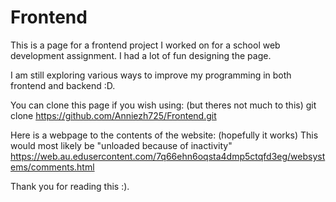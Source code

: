 # Frontend

This is a page for a frontend project I worked on for a school web development assignment. I had a lot of fun designing the page.

I am still exploring various ways to improve my programming in both frontend and backend :D.

You can clone this page if you wish using: (but theres not much to this)
git clone https://github.com/Anniezh725/Frontend.git


Here is a webpage to the contents of the website: (hopefully it works)
This would most likely be "unloaded because of inactivity"
https://web.au.edusercontent.com/7q66ehn6oqsta4dmp5ctqfd3eg/websystems/comments.html

Thank you for reading this :).
